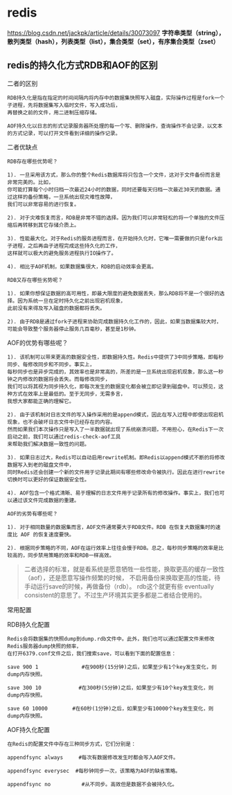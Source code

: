 # redis

https://blog.csdn.net/jackpk/article/details/30073097
**字符串类型（string），散列类型（hash），列表类型（list），集合类型（set），有序集合类型（zset）**

## redis的持久化方式RDB和AOF的区别

二者的区别
    
    RDB持久化是指在指定的时间间隔内将内存中的数据集快照写入磁盘，实际操作过程是fork一个子进程，先将数据集写入临时文件，写入成功后，
    再替换之前的文件，用二进制压缩存储。
    
    AOF持久化以日志的形式记录服务器所处理的每一个写、删除操作，查询操作不会记录，以文本的方式记录，可以打开文件看到详细的操作记录。

二者优缺点

    RDB存在哪些优势呢？
    
    1). 一旦采用该方式，那么你的整个Redis数据库将只包含一个文件，这对于文件备份而言是非常完美的。比如，
    你可能打算每个小时归档一次最近24小时的数据，同时还要每天归档一次最近30天的数据。通过这样的备份策略，一旦系统出现灾难性故障，
    我们可以非常容易的进行恢复。
    
    2). 对于灾难恢复而言，RDB是非常不错的选择。因为我们可以非常轻松的将一个单独的文件压缩后再转移到其它存储介质上。
    
    3). 性能最大化。对于Redis的服务进程而言，在开始持久化时，它唯一需要做的只是fork出子进程，之后再由子进程完成这些持久化的工作，
    这样就可以极大的避免服务进程执行IO操作了。
    
    4). 相比于AOF机制，如果数据集很大，RDB的启动效率会更高。
    
    RDB又存在哪些劣势呢？
    
    1). 如果你想保证数据的高可用性，即最大限度的避免数据丢失，那么RDB将不是一个很好的选择。因为系统一旦在定时持久化之前出现宕机现象，
    此前没有来得及写入磁盘的数据都将丢失。
    
    2). 由于RDB是通过fork子进程来协助完成数据持久化工作的，因此，如果当数据集较大时，可能会导致整个服务器停止服务几百毫秒，甚至是1秒钟。

AOF的优势有哪些呢？

    1). 该机制可以带来更高的数据安全性，即数据持久性。Redis中提供了3中同步策略，即每秒同步、每修改同步和不同步。事实上，
    每秒同步也是异步完成的，其效率也是非常高的，所差的是一旦系统出现宕机现象，那么这一秒钟之内修改的数据将会丢失。而每修改同步，
    我们可以将其视为同步持久化，即每次发生的数据变化都会被立即记录到磁盘中。可以预见，这种方式在效率上是最低的。至于无同步，无需多言，
    我想大家都能正确的理解它。
    
    2). 由于该机制对日志文件的写入操作采用的是append模式，因此在写入过程中即使出现宕机现象，也不会破坏日志文件中已经存在的内容。
    然而如果我们本次操作只是写入了一半数据就出现了系统崩溃问题，不用担心，在Redis下一次启动之前，我们可以通过redis-check-aof工具
    来帮助我们解决数据一致性的问题。
    
    3). 如果日志过大，Redis可以自动启用rewrite机制。即Redis以append模式不断的将修改数据写入到老的磁盘文件中，
    同时Redis还会创建一个新的文件用于记录此期间有哪些修改命令被执行。因此在进行rewrite切换时可以更好的保证数据安全性。
    
    4). AOF包含一个格式清晰、易于理解的日志文件用于记录所有的修改操作。事实上，我们也可以通过该文件完成数据的重建。
    
    AOF的劣势有哪些呢？
    
    1). 对于相同数量的数据集而言，AOF文件通常要大于RDB文件。RDB 在恢复大数据集时的速度比 AOF 的恢复速度要快。
    
    2). 根据同步策略的不同，AOF在运行效率上往往会慢于RDB。总之，每秒同步策略的效率是比较高的，同步禁用策略的效率和RDB一样高效。


>二者选择的标准，就是看系统是愿意牺牲一些性能，换取更高的缓存一致性（aof），还是愿意写操作频繁的时候，
    不启用备份来换取更高的性能，待手动运行save的时候，再做备份（rdb）。
    rdb这个就更有些 eventually consistent的意思了。不过生产环境其实更多都是二者结合使用的。


常用配置

RDB持久化配置

    Redis会将数据集的快照dump到dump.rdb文件中。此外，我们也可以通过配置文件来修改Redis服务器dump快照的频率，
    在打开6379.conf文件之后，我们搜索save，可以看到下面的配置信息：
    
    save 900 1              #在900秒(15分钟)之后，如果至少有1个key发生变化，则dump内存快照。
    
    save 300 10            #在300秒(5分钟)之后，如果至少有10个key发生变化，则dump内存快照。
    
    save 60 10000        #在60秒(1分钟)之后，如果至少有10000个key发生变化，则dump内存快照。

AOF持久化配置

    在Redis的配置文件中存在三种同步方式，它们分别是：
    
    appendfsync always     #每次有数据修改发生时都会写入AOF文件。
    
    appendfsync everysec  #每秒钟同步一次，该策略为AOF的缺省策略。
    
    appendfsync no          #从不同步。高效但是数据不会被持久化。

























